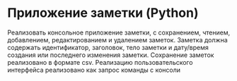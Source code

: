 # Приложение заметки (Python)
Реализовать консольное приложение заметки, с сохранением, чтением,
добавлением, редактированием и удалением заметок. Заметка должна
содержать идентификатор, заголовок, тело заметки и дату/время создания или
последнего изменения заметки. Сохранение заметок реализовано в
формате csv. Реализацию пользовательского интерфейса реализовано как запрос команды с консоли
